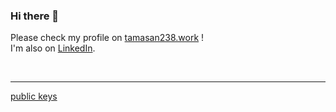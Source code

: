 ### Hi there 👋
Please check my profile on [tamasan238.work](https://tamasan238.work/) !  
I'm also on [LinkedIn](https://www.linkedin.com/in/iwai/).

&nbsp;
&nbsp;
&nbsp;
___
[public keys](https://github.com/tamasan238.keys)
